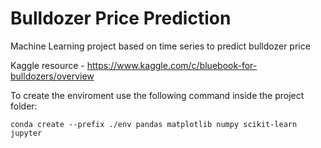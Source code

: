 # Bulldozer Price Prediction

Machine Learning project based on time series to predict bulldozer price

Kaggle resource - https://www.kaggle.com/c/bluebook-for-bulldozers/overview

To create the enviroment use the following command inside the project folder:
~~~console
conda create --prefix ./env pandas matplotlib numpy scikit-learn jupyter
~~~
